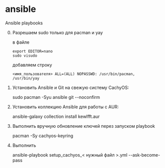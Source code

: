 # ansible
Ansible playbooks

0. Разрешаем sudo только для pacman и yay

    в файле
   ```
   export EDITOR=nano
   sudo visudo
   ```
   
   добавляем строку
   ```
   <имя_пользователя> ALL=(ALL) NOPASSWD: /usr/bin/pacman, /usr/bin/yay
   ```
   
2. Установить Ansible и Git на свежую систему CachyOS:

    sudo pacman -Syu ansible git --noconfirm
   
3. Установить коллекцию Ansible для работы с AUR:

    ansible-galaxy collection install kewlfft.aur

4. Выполнить вручную обновление ключей перез запуском playbook

    pacman -Sy cachyos-keyring

5. Выполнить

    ansible-playbook setup_cachyos_< нужный файл >.yml --ask-become-pass
